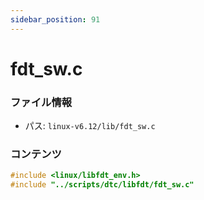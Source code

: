 ```yaml
---
sidebar_position: 91
---
```

# fdt_sw.c

### ファイル情報

- パス: `linux-v6.12/lib/fdt_sw.c`

### コンテンツ

```c
#include <linux/libfdt_env.h>
#include "../scripts/dtc/libfdt/fdt_sw.c"

```
